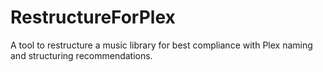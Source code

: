 # RestructureForPlex
A tool to restructure a music library for best compliance with Plex naming and structuring recommendations.
